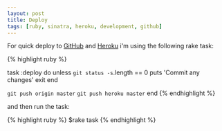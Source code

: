 ```yaml
---
layout: post
title: Deploy
tags: [ruby, sinatra, heroku, development, github]
---
```


For quick deploy to [GitHub](http://www.github.com) and [Heroku](http://www.heroku.com) i'm using the following rake task:

{% highlight ruby %}

task :deploy do
  unless `git status -s`.length == 0
  puts 'Commit any changes'
  exit
end

`git push origin master`
`git push heroku master`
end
{% endhighlight %}

and then run the task:

{% highlight ruby %}
$rake task
{% endhighlight %}


